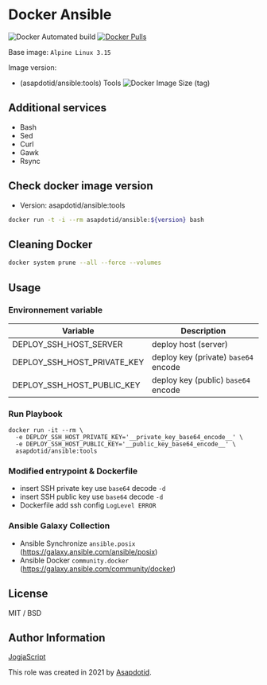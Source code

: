 # Docker Ansible

![Docker Automated build](https://img.shields.io/docker/automated/asapdotid/ansible) [![Docker Pulls](https://img.shields.io/docker/pulls/asapdotid/ansible.svg)](https://hub.docker.com/r/asapdotid/ansible/tools)

Base image: `Alpine Linux 3.15`

Image version:

-   (asapdotid/ansible:tools) Tools ![Docker Image Size (tag)](https://img.shields.io/docker/image-size/asapdotid/ansible/tools)

## Additional services

-   Bash
-   Sed
-   Curl
-   Gawk
-   Rsync

## Check docker image version

-   Version: asapdotid/ansible:tools

```bash
docker run -t -i --rm asapdotid/ansible:${version} bash
```

## Cleaning Docker

```bash
docker system prune --all --force --volumes
```

## Usage

### Environnement variable

| Variable                    | Description                          |
| --------------------------- | ------------------------------------ |
| DEPLOY_SSH_HOST_SERVER      | deploy host (server)                 |
| DEPLOY_SSH_HOST_PRIVATE_KEY | deploy key (private) `base64` encode |
| DEPLOY_SSH_HOST_PUBLIC_KEY  | deploy key (public) `base64` encode  |

### Run Playbook

```
docker run -it --rm \
  -e DEPLOY_SSH_HOST_PRIVATE_KEY='__private_key_base64_encode__' \
  -e DEPLOY_SSH_HOST_PUBLIC_KEY='__public_key_base64_encode__' \
  asapdotid/ansible:tools
```

### Modified entrypoint & Dockerfile

-   insert SSH private key use `base64` decode `-d`
-   insert SSH public key use `base64` decode `-d`
-   Dockerfile add ssh config `LogLevel ERROR`

### Ansible Galaxy Collection

-   Ansible Synchronize `ansible.posix` (https://galaxy.ansible.com/ansible/posix)
-   Ansible Docker `community.docker` (https://galaxy.ansible.com/community/docker)

## License

MIT / BSD

## Author Information

[JogjaScript](https://jogjascript.com)

This role was created in 2021 by [Asapdotid](https://github.com/asapdotid).
